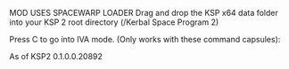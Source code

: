 MOD USES SPACEWARP LOADER
Drag and drop the KSP x64 data folder into your KSP 2 root directory (/Kerbal Space Program 2)


Press C to go into IVA mode. 
(Only works with these command capsules):




As of KSP2 0.1.0.0.20892

